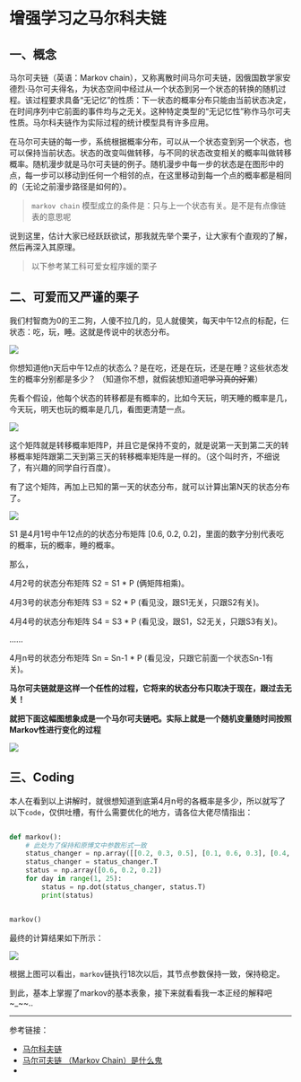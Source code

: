 # 增强学习之马尔科夫链

## 一、概念

马尔可夫链（英语：Markov chain），又称离散时间马尔可夫链，因俄国数学家安德烈·马尔可夫得名，为状态空间中经过从一个状态到另一个状态的转换的随机过程。该过程要求具备“无记忆”的性质：下一状态的概率分布只能由当前状态决定，在时间序列中它前面的事件均与之无关。这种特定类型的“无记忆性”称作马尔可夫性质。马尔科夫链作为实际过程的统计模型具有许多应用。

在马尔可夫链的每一步，系统根据概率分布，可以从一个状态变到另一个状态，也可以保持当前状态。状态的改变叫做转移，与不同的状态改变相关的概率叫做转移概率。随机漫步就是马尔可夫链的例子。随机漫步中每一步的状态是在图形中的点，每一步可以移动到任何一个相邻的点，在这里移动到每一个点的概率都是相同的（无论之前漫步路径是如何的）。

> ``markov chain`` 模型成立的条件是：只与上一个状态有关。是不是有点像链表的意思呢

说到这里，估计大家已经跃跃欲试，那我就先举个栗子，让大家有个直观的了解，然后再深入其原理。

> 以下参考某工科可爱女程序媛的栗子


## 二、可爱而又严谨的栗子

我们村智商为0的王二狗，人傻不拉几的，见人就傻笑，每天中午12点的标配，仨状态：吃，玩，睡。这就是传说中的状态分布。

![](./imgs/wang-er-gou.jpg)

你想知道他n天后中午12点的状态么？是在吃，还是在玩，还是在睡？这些状态发生的概率分别都是多少？
（知道你不想，就假装想知道吧~~学习真的好累~~）

先看个假设，他每个状态的转移都是有概率的，比如今天玩，明天睡的概率是几，今天玩，明天也玩的概率是几几，看图更清楚一点。

![](./imgs/wang-status-1.jpg)

这个矩阵就是转移概率矩阵P，并且它是保持不变的，就是说第一天到第二天的转移概率矩阵跟第二天到第三天的转移概率矩阵是一样的。（这个叫时齐，不细说了，有兴趣的同学自行百度）。   

有了这个矩阵，再加上已知的第一天的状态分布，就可以计算出第N天的状态分布了。

![](./imgs/wang-status-2.jpg)

S1 是4月1号中午12点的的状态分布矩阵 [0.6, 0.2, 0.2]，里面的数字分别代表吃的概率，玩的概率，睡的概率。

那么，

4月2号的状态分布矩阵 S2 = S1 * P (俩矩阵相乘)。

4月3号的状态分布矩阵 S3 = S2 * P (看见没，跟S1无关，只跟S2有关)。

4月4号的状态分布矩阵 S4 = S3 * P (看见没，跟S1，S2无关，只跟S3有关)。

......

4月n号的状态分布矩阵 Sn = Sn-1 * P (看见没，只跟它前面一个状态Sn-1有关)。

**马尔可夫链就是这样一个任性的过程，它将来的状态分布只取决于现在，跟过去无关！**

**就把下面这幅图想象成是一个马尔可夫链吧。实际上就是一个随机变量随时间按照Markov性进行变化的过程**

![](./imgs/markov-status.jpg)


## 三、Coding

本人在看到以上讲解时，就很想知道到底第4月n号的各概率是多少，所以就写了以下``code``，仅供吐槽，有什么需要优化的地方，请各位大佬尽情指出：

```python

def markov():
    # 此处为了保持和原博文中参数形式一致
    status_changer = np.array([[0.2, 0.3, 0.5], [0.1, 0.6, 0.3], [0.4, 0.5, 0.1]])
    status_changer = status_changer.T
    status = np.array([0.6, 0.2, 0.2])
    for day in range(1, 25):
        status = np.dot(status_changer, status.T)
        print(status)


markov()

```

最终的计算结果如下所示：

![](./imgs/markov-calculate-1.png)


根据上图可以看出，``markov``链执行18次以后，其节点参数保持一致，保持稳定。


到此，基本上掌握了markov的基本表象，接下来就看看我一本正经的解释吧~_~~..


*** 
参考链接：

- [马尔科夫链](https://zh.wikipedia.org/wiki/%E9%A9%AC%E5%B0%94%E5%8F%AF%E5%A4%AB%E9%93%BE)
- [马尔可夫链 （Markov Chain）是什么鬼](https://zhuanlan.zhihu.com/p/26453269)
- 